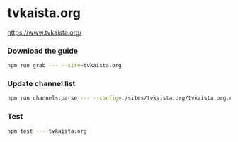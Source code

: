 # tvkaista.org

https://www.tvkaista.org/

### Download the guide

```sh
npm run grab --- --site=tvkaista.org
```

### Update channel list

```sh
npm run channels:parse --- --config=./sites/tvkaista.org/tvkaista.org.config.js --output=./sites/tvkaista.org/tvkaista.org.channels.xml
```

### Test

```sh
npm test --- tvkaista.org
```
